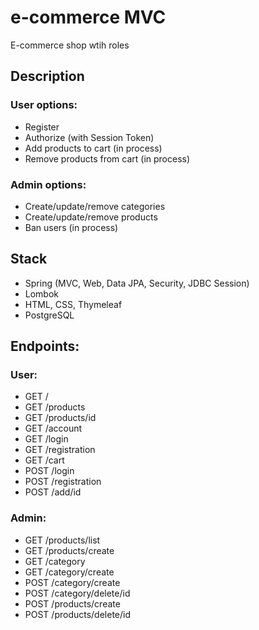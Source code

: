 # e-commerce MVC
E-commerce shop wtih roles
## Description
### User options:
* Register
* Authorize (with Session Token)
* Add products to cart (in process)
* Remove products from cart (in process)
### Admin options:
* Create/update/remove categories
* Create/update/remove products
* Ban users (in process)
## Stack
* Spring (MVC, Web, Data JPA, Security, JDBC Session)
* Lombok
* HTML, CSS, Thymeleaf
* PostgreSQL
## Endpoints:
### User:
* GET /
* GET /products
* GET /products/id
* GET /account
* GET /login
* GET /registration
* GET /cart
* POST /login
* POST /registration
* POST /add/id
### Admin:
* GET /products/list
* GET /products/create
* GET /category
* GET /category/create
* POST /category/create
* POST /category/delete/id
* POST /products/create
* POST /products/delete/id
